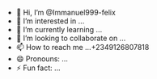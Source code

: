 - 👋 Hi, I’m @Immanuel999-felix
- 👀 I’m interested in ...
- 🌱 I’m currently learning ...
- 💞️ I’m looking to collaborate on ...
- 📫 How to reach me ...+2349126807818
- 😄 Pronouns: ...
- ⚡ Fun fact: ...

<!---
Immanuel999-felix/Immanuel999-felix is a ✨ special ✨ repository because its `README.md` (this file) appears on your GitHub profile.
You can click the Preview link to take a look at your changes.
--->
